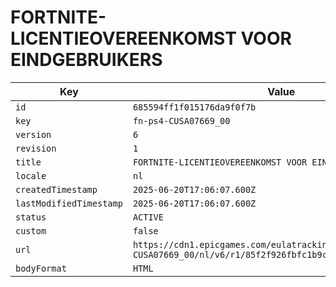 # FORTNITE-LICENTIEOVEREENKOMST VOOR EINDGEBRUIKERS

| Key | Value |
| --- | ----- |
| `id` | `685594ff1f015176da9f0f7b` |
| `key` | `fn-ps4-CUSA07669_00` |
| `version` | `6` |
| `revision` | `1` |
| `title` | `FORTNITE-LICENTIEOVEREENKOMST VOOR EINDGEBRUIKERS` |
| `locale` | `nl` |
| `createdTimestamp` | `2025-06-20T17:06:07.600Z` |
| `lastModifiedTimestamp` | `2025-06-20T17:06:07.600Z` |
| `status` | `ACTIVE` |
| `custom` | `false` |
| `url` | `https://cdn1.epicgames.com/eulatracking-download/fn-ps4-CUSA07669_00/nl/v6/r1/85f2f926fbfc1b9cd8e73d75211b9da9.pdf` |
| `bodyFormat` | `HTML` |
